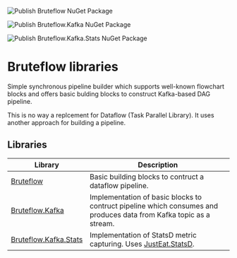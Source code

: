 ![Publish Bruteflow NuGet Package](https://github.com/xtrmstep/Bruteflow/workflows/Publish%20Bruteflow%20NuGet%20Package/badge.svg)

![Publish Bruteflow.Kafka NuGet Package](https://github.com/xtrmstep/Bruteflow/workflows/Publish%20Bruteflow.Kafka%20NuGet%20Package/badge.svg)

![Publish Bruteflow.Kafka.Stats NuGet Package](https://github.com/xtrmstep/Bruteflow/workflows/Publish%20Bruteflow.Kafka.Stats%20NuGet%20Package/badge.svg)

# Bruteflow libraries

Simple synchronous pipeline builder which supports well-known flowchart blocks and offers basic bulding blocks to construct Kafka-based DAG pipeline.

This is no way a replcement for Dataflow (Task Parallel Library). It uses another approach for building a pipeline.

## Libraries

| Library | Description |
| ------ | ------ |
| [Bruteflow](/src/Bruteflow/README.md) | Basic building blocks to contruct a dataflow pipeline. |
| [Bruteflow.Kafka](/src/Bruteflow.Kafka/README.md) | Implementation of basic blocks to contruct pipeline which consumes and produces data from Kafka topic as a stream. |
| [Bruteflow.Kafka.Stats](/src/Bruteflow.Kafka.Stats/README.md) | Implementation of StatsD metric capturing. Uses [JustEat.StatsD](https://github.com/justeat/JustEat.StatsD). |
